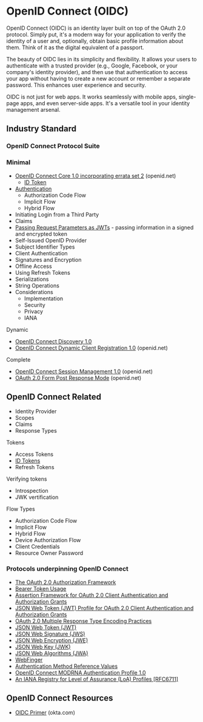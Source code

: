 
# OpenID Connect (OIDC)

OpenID Connect (OIDC) is an identity layer built on top of the OAuth 2.0 protocol. Simply put, it's a modern way for your application to verify the identity of a user and, optionally, obtain basic profile information about them. Think of it as the digital equivalent of a passport.

The beauty of OIDC lies in its simplicity and flexibility. It allows your users to authenticate with a trusted provider (e.g., Google, Facebook, or your company's identity provider), and then use that authentication to access your app without having to create a new account or remember a separate password. This enhances user experience and security.

OIDC is not just for web apps. It works seamlessly with mobile apps, single-page apps, and even server-side apps. It's a versatile tool in your identity management arsenal.

## Industry Standard

### OpenID Connect Protocol Suite

### Minimal

* [OpenID Connect Core 1.0 incorporating errata set 2](https://openid.net/specs/openid-connect-core-1_0.html) (openid.net)
  * [ID Token](id-token)
* [Authentication](authentication-flows)
  * Authorization Code Flow
  * Implicit Flow
  * Hybrid Flow
* Initiating Login from a Third Party
* Claims
* [Passing Request Parameters as JWTs](passing-request-paramaters-as-jwt.md) - passing information in a signed and encrypted token
* Self-Issued OpenID Provider
* Subject Identifier Types
* Client Authentication
* Signatures and Encryption
* Offline Access
* Using Refresh Tokens
* Serializations
* String Operations
* Considerations
  * Implementation
  * Security
  * Privacy
  * IANA

Dynamic

* [OpenID Connect Discovery 1.0](oidc-discovery)
* [OpenID Connect Dynamic Client Registration 1.0](https://openid.net/specs/openid-connect-registration-1_0.html) (openid.net)

Complete

* [OpenID Connect Session Management 1.0](https://openid.net/specs/openid-connect-session-1_0.html) (openid.net)
* [OAuth 2.0 Form Post Response Mode](https://openid.net/specs/oauth-v2-form-post-response-mode-1_0.html) (openid.net)

## OpenID Connect Related

* Identity Provider
* Scopes
* Claims
* Response Types

Tokens

* Access Tokens
* [ID Tokens](id-token)
* Refresh Tokens

Verifying tokens

* Introspection
* JWK vertification

Flow Types

* Authorization Code Flow
* Implicit Flow
* Hybrid Flow
* Device Authorization Flow
* Client Credentials
* Resource Owner Password

### Protocols underpinning OpenID Connect

* [The OAuth 2.0 Authorization Framework](https://datatracker.ietf.org/doc/html/rfc6749)
* [Bearer Token Usage](https://datatracker.ietf.org/doc/html/rfc6750)
* [Assertion Framework for OAuth 2.0 Client Authentication and Authorization Grants](https://datatracker.ietf.org/doc/html/rfc7521)
* [JSON Web Token (JWT) Profile for OAuth 2.0 Client Authentication and Authorization Grants](https://datatracker.ietf.org/doc/html/rfc7523)
* [OAuth 2.0 Multiple Response Type Encoding Practices](https://openid.net/specs/oauth-v2-multiple-response-types-1_0.html)
* [JSON Web Token (JWT)](../jwt/)
* [JSON Web Signature (JWS)](../jose/json-web-signature-jws.md)
* [JSON Web Encryption (JWE)](https://datatracker.ietf.org/doc/html/rfc7516)
* [JSON Web Key (JWK)](https://datatracker.ietf.org/doc/html/rfc7517)
* [JSON Web Algorithms (JWA)](https://datatracker.ietf.org/doc/html/rfc7518)
* [WebFinger](https://datatracker.ietf.org/doc/html/rfc7033)
* [Authentication Method Reference Values](https://datatracker.ietf.org/doc/html/rfc8176)
* [OpenID Connect MODRNA Authentication Profile 1.0](https://openid.net/specs/openid-connect-modrna-authentication-1_0.html)
* [An IANA Registry for Level of Assurance (LoA) Profiles [RFC6711]](https://www.rfc-editor.org/rfc/rfc6711.txt)

## OpenID Connect Resources

* [OIDC Primer](https://developer.okta.com/blog/2017/07/25/oidc-primer-part-1) (okta.com)